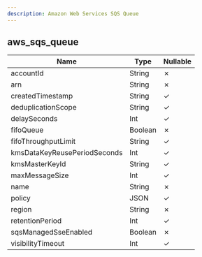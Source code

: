 ```yaml
---
description: Amazon Web Services SQS Queue
---
```

aws_sqs_queue
-------------

| **Name**                     | **Type** | **Nullable** |
| ---------------------------- | -------- | ------------ |
| accountId                    | String   | &cross;      |
| arn                          | String   | &cross;      |
| createdTimestamp             | String   | &check;      |
| deduplicationScope           | String   | &check;      |
| delaySeconds                 | Int      | &check;      |
| fifoQueue                    | Boolean  | &cross;      |
| fifoThroughputLimit          | String   | &check;      |
| kmsDataKeyReusePeriodSeconds | Int      | &check;      |
| kmsMasterKeyId               | String   | &check;      |
| maxMessageSize               | Int      | &check;      |
| name                         | String   | &cross;      |
| policy                       | JSON     | &check;      |
| region                       | String   | &cross;      |
| retentionPeriod              | Int      | &check;      |
| sqsManagedSseEnabled         | Boolean  | &cross;      |
| visibilityTimeout            | Int      | &check;      |
